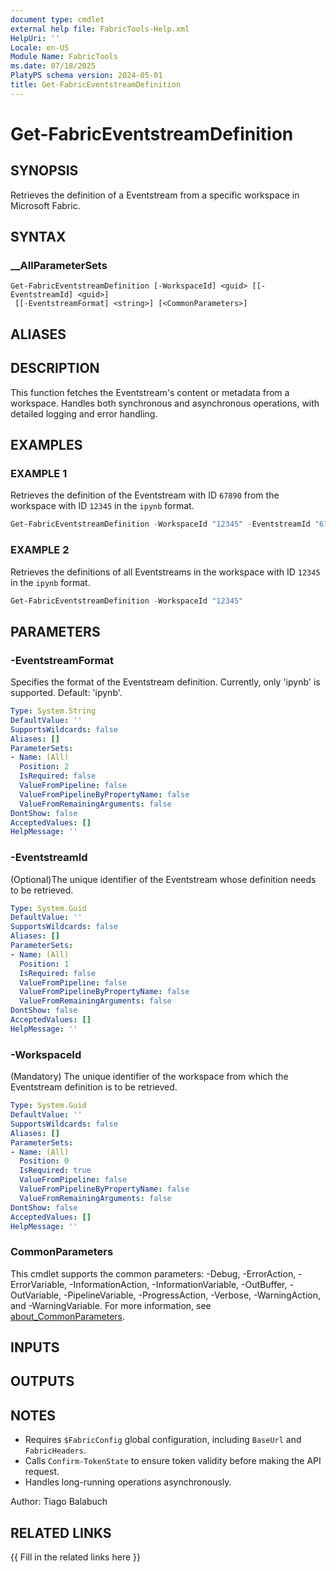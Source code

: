 ```yaml
---
document type: cmdlet
external help file: FabricTools-Help.xml
HelpUri: ''
Locale: en-US
Module Name: FabricTools
ms.date: 07/18/2025
PlatyPS schema version: 2024-05-01
title: Get-FabricEventstreamDefinition
---
```


# Get-FabricEventstreamDefinition

## SYNOPSIS

Retrieves the definition of a Eventstream from a specific workspace in Microsoft Fabric.

## SYNTAX

### __AllParameterSets

```
Get-FabricEventstreamDefinition [-WorkspaceId] <guid> [[-EventstreamId] <guid>]
 [[-EventstreamFormat] <string>] [<CommonParameters>]
```

## ALIASES

## DESCRIPTION

This function fetches the Eventstream's content or metadata from a workspace.
Handles both synchronous and asynchronous operations, with detailed logging and error handling.

## EXAMPLES

### EXAMPLE 1

Retrieves the definition of the Eventstream with ID `67890` from the workspace with ID `12345` in the `ipynb` format.

```powershell
Get-FabricEventstreamDefinition -WorkspaceId "12345" -EventstreamId "67890"
```

### EXAMPLE 2

Retrieves the definitions of all Eventstreams in the workspace with ID `12345` in the `ipynb` format.

```powershell
Get-FabricEventstreamDefinition -WorkspaceId "12345"
```

## PARAMETERS

### -EventstreamFormat

Specifies the format of the Eventstream definition.
Currently, only 'ipynb' is supported.
Default: 'ipynb'.

```yaml
Type: System.String
DefaultValue: ''
SupportsWildcards: false
Aliases: []
ParameterSets:
- Name: (All)
  Position: 2
  IsRequired: false
  ValueFromPipeline: false
  ValueFromPipelineByPropertyName: false
  ValueFromRemainingArguments: false
DontShow: false
AcceptedValues: []
HelpMessage: ''
```

### -EventstreamId

(Optional)The unique identifier of the Eventstream whose definition needs to be retrieved.

```yaml
Type: System.Guid
DefaultValue: ''
SupportsWildcards: false
Aliases: []
ParameterSets:
- Name: (All)
  Position: 1
  IsRequired: false
  ValueFromPipeline: false
  ValueFromPipelineByPropertyName: false
  ValueFromRemainingArguments: false
DontShow: false
AcceptedValues: []
HelpMessage: ''
```

### -WorkspaceId

(Mandatory) The unique identifier of the workspace from which the Eventstream definition is to be retrieved.

```yaml
Type: System.Guid
DefaultValue: ''
SupportsWildcards: false
Aliases: []
ParameterSets:
- Name: (All)
  Position: 0
  IsRequired: true
  ValueFromPipeline: false
  ValueFromPipelineByPropertyName: false
  ValueFromRemainingArguments: false
DontShow: false
AcceptedValues: []
HelpMessage: ''
```

### CommonParameters

This cmdlet supports the common parameters: -Debug, -ErrorAction, -ErrorVariable,
-InformationAction, -InformationVariable, -OutBuffer, -OutVariable, -PipelineVariable,
-ProgressAction, -Verbose, -WarningAction, and -WarningVariable. For more information, see
[about_CommonParameters](https://go.microsoft.com/fwlink/?LinkID=113216).

## INPUTS

## OUTPUTS

## NOTES

- Requires `$FabricConfig` global configuration, including `BaseUrl` and `FabricHeaders`.
- Calls `Confirm-TokenState` to ensure token validity before making the API request.
- Handles long-running operations asynchronously.

Author: Tiago Balabuch

## RELATED LINKS

{{ Fill in the related links here }}


